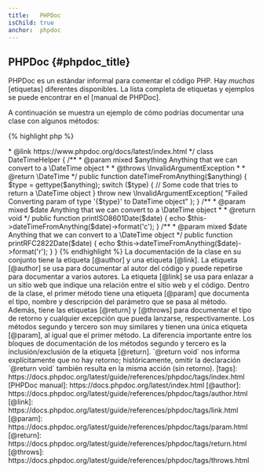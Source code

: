 ```yaml
---
title:   PHPDoc
isChild: true
anchor:  phpdoc
---
```


## PHPDoc {#phpdoc_title}

PHPDoc es un estándar informal para comentar el código PHP. Hay *muchas* [etiquetas] diferentes disponibles. La lista completa de etiquetas y ejemplos se puede encontrar en el [manual de PHPDoc].

A continuación se muestra un ejemplo de cómo podrías documentar una clase con algunos métodos:

{% highlight php %}
<?php
/**
 * @author A Name <a.name@example.com>
 * @link https://www.phpdoc.org/docs/latest/index.html
 */
class DateTimeHelper
{
    /**
     * @param mixed $anything Anything that we can convert to a \DateTime object
     *
     * @throws \InvalidArgumentException
     *
     * @return \DateTime
     */
    public function dateTimeFromAnything($anything)
    {
        $type = gettype($anything);

        switch ($type) {
            // Some code that tries to return a \DateTime object
        }

        throw new \InvalidArgumentException(
            "Failed Converting param of type '{$type}' to DateTime object"
        );
    }

    /**
     * @param mixed $date Anything that we can convert to a \DateTime object
     *
     * @return void
     */
    public function printISO8601Date($date)
    {
        echo $this->dateTimeFromAnything($date)->format('c');
    }

    /**
     * @param mixed $date Anything that we can convert to a \DateTime object
     */
    public function printRFC2822Date($date)
    {
        echo $this->dateTimeFromAnything($date)->format('r');
    }
}
{% endhighlight %}

La documentación de la clase en su conjunto tiene la etiqueta [@author] y una etiqueta [@link]. La etiqueta [@author] se usa para documentar al autor del código y puede repetirse para documentar a varios autores. La etiqueta [@link] se usa para enlazar a un sitio web que indique una relación entre el sitio web y el código.

Dentro de la clase, el primer método tiene una etiqueta [@param] que documenta el tipo, nombre y descripción del parámetro que se pasa al método. Además, tiene las etiquetas [@return] y [@throws] para documentar el tipo de retorno y cualquier excepción que pueda lanzarse, respectivamente.

Los métodos segundo y tercero son muy similares y tienen una única etiqueta [@param], al igual que el primer método. La diferencia importante entre los bloques de documentación de los métodos segundo y tercero es la inclusión/exclusión de la etiqueta [@return]. `@return void` nos informa explícitamente que no hay retorno; históricamente, omitir la declaración `@return void` también resulta en la misma acción (sin retorno).


[tags]: https://docs.phpdoc.org/latest/guide/references/phpdoc/tags/index.html
[PHPDoc manual]: https://docs.phpdoc.org/latest/index.html
[@author]: https://docs.phpdoc.org/latest/guide/references/phpdoc/tags/author.html
[@link]: https://docs.phpdoc.org/latest/guide/references/phpdoc/tags/link.html
[@param]: https://docs.phpdoc.org/latest/guide/references/phpdoc/tags/param.html
[@return]: https://docs.phpdoc.org/latest/guide/references/phpdoc/tags/return.html
[@throws]: https://docs.phpdoc.org/latest/guide/references/phpdoc/tags/throws.html
